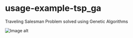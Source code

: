 # usage-example-tsp_ga
Traveling Salesman Problem solved using Genetic Algorithms 

![Image alt](https://github.com/Alexcei/visualization_filler/blob/master/sine_wave.gif)
